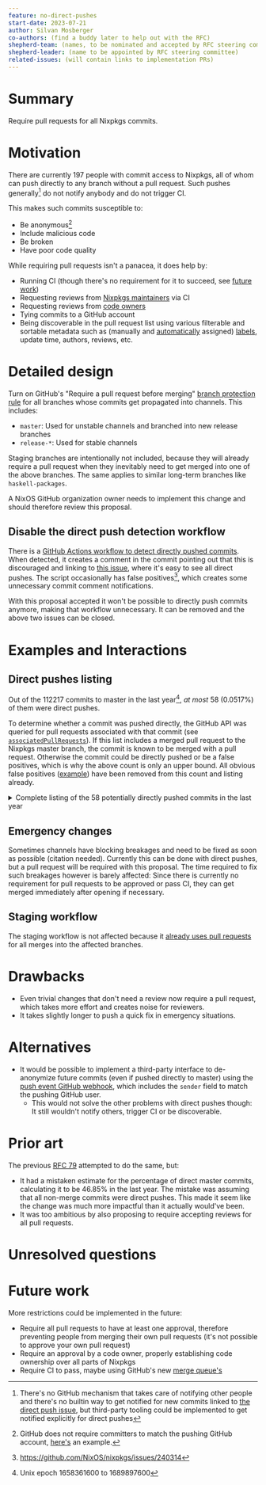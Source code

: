 ```yaml
---
feature: no-direct-pushes
start-date: 2023-07-21
author: Silvan Mosberger
co-authors: (find a buddy later to help out with the RFC)
shepherd-team: (names, to be nominated and accepted by RFC steering committee)
shepherd-leader: (name to be appointed by RFC steering committee)
related-issues: (will contain links to implementation PRs)
---
```


# Summary
[summary]: #summary

Require pull requests for all Nixpkgs commits.

# Motivation
[motivation]: #motivation

There are currently 197 people with commit access to Nixpkgs, all of whom can push directly to any branch without a pull request.
Such pushes generally[^1] do not notify anybody and do not trigger CI.

[^1]: There's no GitHub mechanism that takes care of notifying other people and there's no builtin way to get notified for new commits linked to [the direct push issue](https://github.com/NixOS/nixpkgs/issues/118661), but third-party tooling could be implemented to get notified explicitly for direct pushes

This makes such commits susceptible to:
- Be anonymous[^2]
- Include malicious code
- Be broken
- Have poor code quality

[^2]: GitHub does not require committers to match the pushing GitHub account, [here's](https://github.com/infinisil/github-test/commit/0553a1afe8ee38d45ef38c7055a7b6c3ee08f3d3) an example.

While requiring pull requests isn't a panacea, it does help by:
- Running CI (though there's no requirement for it to succeed, see [future work][future])
- Requesting reviews from [Nixpkgs maintainers](https://github.com/NixOS/rfcs/pull/39) via CI
- Requesting reviews from [code owners](https://docs.github.com/en/repositories/managing-your-repositorys-settings-and-features/customizing-your-repository/about-code-owners)
- Tying commits to a GitHub account
- Being discoverable in the pull request list using various filterable and sortable metadata such as (manually and [automatically](https://github.com/NixOS/nixpkgs/blob/e0d40b94732d0a077ea8e409d394bcd36750584e/.github/labeler.yml) assigned) [labels](https://github.com/NixOS/nixpkgs/labels), update time, authors, reviews, etc.


# Detailed design
[design]: #detailed-design

Turn on GitHub's "Require a pull request before merging" [branch protection rule](https://docs.github.com/en/repositories/configuring-branches-and-merges-in-your-repository/managing-protected-branches/managing-a-branch-protection-rule#creating-a-branch-protection-rule) for all branches whose commits get propagated into channels.
This includes:
- `master`: Used for unstable channels and branched into new release branches
- `release-*`: Used for stable channels

Staging branches are intentionally not included, because they will already require a pull request when they inevitably need to get merged into one of the above branches.
The same applies to similar long-term branches like `haskell-packages`.

A NixOS GitHub organization owner needs to implement this change and should therefore review this proposal.

## Disable the direct push detection workflow

There is a [GitHub Actions workflow to detect directly pushed commits](https://github.com/NixOS/nixpkgs/blob/0b411c1e040870e89a3e598437e708979137b665/.github/workflows/direct-push.yml).
When detected, it creates a comment in the commit pointing out that this is discouraged and linking to [this issue](https://github.com/NixOS/nixpkgs/issues/118661), where it's easy to see all direct pushes.
The script occasionally has false positives[^3], which creates some unnecessary commit comment notifications.

[^3]: https://github.com/NixOS/nixpkgs/issues/240314

With this proposal accepted it won't be possible to directly push commits anymore, making that workflow unnecessary.
It can be removed and the above two issues can be closed.

# Examples and Interactions
[examples-and-interactions]: #examples-and-interactions

## Direct pushes listing

Out of the 112217 commits to master in the last year[^4], _at most_ 58 (0.0517%) of them were direct pushes.

[^4]: Unix epoch 1658361600 to 1689897600

To determine whether a commit was pushed directly, the GitHub API was queried for pull requests associated with that commit (see [`associatedPullRequests`](https://docs.github.com/en/graphql/reference/objects#commit)).
If this list includes a merged pull request to the Nixpkgs master branch, the commit is known to be merged with a pull request.
Otherwise the commit could be directly pushed or be a false positives, which is why the above count is only an upper bound.
All obvious false positives ([example](https://github.com/NixOS/nixpkgs/commit/b09d18903c24b8aca88100df86aa2fdd5f05dfcd)) have been removed from this count and listing already.

<details>
<summary>Complete listing of the 58 potentially directly pushed commits in the last year</summary>

- [`1ce07adbe05e`](https://github.com/NixOS/nixpkgs/commit/1ce07adbe05e36146e6c47dcad4bff1178b8c572) [@trofi](https://github.com/trofi) - mutt: use more ubiquitous "eee-" placeholder instead of one-off <<NIX>>
- [`205ee073b053`](https://github.com/NixOS/nixpkgs/commit/205ee073b053fc4d87d5adf2ebd44ebbef7bca4d) [@vcunat](https://github.com/vcunat) - Revert "texlive.combine: expose licensing information of combined packages"
- [`789271b2c8a4`](https://github.com/NixOS/nixpkgs/commit/789271b2c8a4cc01398316c211b0d597cde8324d) [@vcunat](https://github.com/vcunat) - python3Packages.hickle: fixed failing unit tests
- [`69867f9de40f`](https://github.com/NixOS/nixpkgs/commit/69867f9de40f0d24276eeaf957b36a34541214fe) [@vcunat](https://github.com/vcunat) - transmission: drop myself from .meta.maintainers
- [`82082e931fd7`](https://github.com/NixOS/nixpkgs/commit/82082e931fd7199c929fb7901aac05e54cd1e18c) [@vcunat](https://github.com/vcunat) - vtm: avoid using an alias
- [`62d347770a26`](https://github.com/NixOS/nixpkgs/commit/62d347770a26663db3332d3a04c5084f6a71dd9d) [@ehmry](https://github.com/ehmry) - nimPackages.eris: wontfix darwin
- [`e2ccc3dd9f4d`](https://github.com/NixOS/nixpkgs/commit/e2ccc3dd9f4da160bacf7da8d294b353678d2ce8) [@ehmry](https://github.com/ehmry) - cjdns: mark broken for aarch64
- [`2c28f1de7cdc`](https://github.com/NixOS/nixpkgs/commit/2c28f1de7cdc10be556d2106108411dd2482794b) [@RaitoBezarius](https://github.com/RaitoBezarius) - 23.11 is Tapir
- [`8607b80c8560`](https://github.com/NixOS/nixpkgs/commit/8607b80c85600c2ad439a8a198ff812b15d01c0c) [@sternenseemann](https://github.com/sternenseemann) - haskellPackages.memfd: mark supported on linux only
- [`d925734d3bb7`](https://github.com/NixOS/nixpkgs/commit/d925734d3bb7f12924e6016cd33222684b5435f5) [@ehmry](https://github.com/ehmry) - Nim: add meta.mainProgram
- [`6c43a3495a11`](https://github.com/NixOS/nixpkgs/commit/6c43a3495a11e261e5f41e5d7eda2d71dae1b2fe) [@vcunat](https://github.com/vcunat) - linux\_6\_1: fixup evaluation without aliases
- [`fa8367c2d507`](https://github.com/NixOS/nixpkgs/commit/fa8367c2d50781f3e49ed424ea61af0c77615069) [@vcunat](https://github.com/vcunat) - linux\_6\_1: rebuild on x86\_64-linux
- [`e25dc4a95ed6`](https://github.com/NixOS/nixpkgs/commit/e25dc4a95ed69f37ce443b8fcad00fb9337e6eed) [@jtojnar](https://github.com/jtojnar) - nixos/nginx: Fix listen string generation
- [`331e2a1c1075`](https://github.com/NixOS/nixpkgs/commit/331e2a1c1075d4c3f2660da9210ee54ba93d7bda) [@bjornfor](https://github.com/bjornfor) - prometheus-smokeping-prober: cleanup version
- [`fe2ecaf706a5`](https://github.com/NixOS/nixpkgs/commit/fe2ecaf706a5907b5e54d979fbde4924d84b65fc) [@vcunat](https://github.com/vcunat) - rocm-thunk: evaluate even on unsupported platforms again
- [`7486a74d9f5c`](https://github.com/NixOS/nixpkgs/commit/7486a74d9f5c3581c2db0e186d4763ff3a4ae782) [@vcunat](https://github.com/vcunat) - lisp-modules: avoid the replaced pkgs.webkitgtk\_5\_0
- [`1010c17591db`](https://github.com/NixOS/nixpkgs/commit/1010c17591db2553d4954cc6a143169604f150e4) [@web-flow](https://github.com/web-flow) - python3Packages.tensorflow: remove @jyp from `meta.maintainers`
- [`5a8991c6b34f`](https://github.com/NixOS/nixpkgs/commit/5a8991c6b34fc62793f3996cb4614595d5d13a6c) [@ulrikstrid](https://github.com/ulrikstrid) - Fix dune-configurator
- [`972b0fa87ffc`](https://github.com/NixOS/nixpkgs/commit/972b0fa87ffc622a690461a43c1608bef5b776ee) [@vcunat](https://github.com/vcunat) - xdp-tools: fix hash of the patch
- [`477de8d913e6`](https://github.com/NixOS/nixpkgs/commit/477de8d913e6e9b10ba1bb8c405002cada95e832) [@vcunat](https://github.com/vcunat) - olive-editor: don't use the alias openimageio2
- [`26f55176e776`](https://github.com/NixOS/nixpkgs/commit/26f55176e77696556658c04f2167db02f401d6b5) [@vcunat](https://github.com/vcunat) - Revert #222072: "directx-shader-compiler: remove workaround"
- [`006c8313427e`](https://github.com/NixOS/nixpkgs/commit/006c8313427efae41c59b76a9263c6cd27d0c985) [@vcunat](https://github.com/vcunat) - volk: fix eval without allowed aliases
- [`53fcb2e5859b`](https://github.com/NixOS/nixpkgs/commit/53fcb2e5859bfe7b8e88a405c242599efdfa215d) [@jtojnar](https://github.com/jtojnar) - liblouis: 3.24.0 → 3.25.0
- [`7b6e7dd796f8`](https://github.com/NixOS/nixpkgs/commit/7b6e7dd796f8fe17f673b7434e9366f2f7dbd67e) [@prusnak](https://github.com/prusnak) - electron-bin: move print-hashes.sh script
- [`0724cd4e4cf4`](https://github.com/NixOS/nixpkgs/commit/0724cd4e4cf44a926a594858f4cbec8967113721) [@dotlambda](https://github.com/dotlambda) - python310Packages.nextcord: 2.3.3 -> 2.4.0
- [`427d0b71b6f7`](https://github.com/NixOS/nixpkgs/commit/427d0b71b6f788769320391cb779f6387d1ecd9c) [@roberth](https://github.com/roberth) - protonup-qt: Fix CI
- [`91bf862e3c5c`](https://github.com/NixOS/nixpkgs/commit/91bf862e3c5c67b69797e9740a41e611f674a5a5) [@web-flow](https://github.com/web-flow) - arrow-cpp: fix meta.broken
- [`8030c64577a7`](https://github.com/NixOS/nixpkgs/commit/8030c64577a7973d07537e2bb446c14ccedaa14c) [@vcunat](https://github.com/vcunat) - Revert Merge #214786: libvmaf: fix build for BSD
- [`a0acf943cc65`](https://github.com/NixOS/nixpkgs/commit/a0acf943cc65d56e6708c6a63731473a5752dedb) [@vcunat](https://github.com/vcunat) - python3Packages.zipfile36: fixup meta
- [`9abbbc5979d7`](https://github.com/NixOS/nixpkgs/commit/9abbbc5979d7ddff0e479737460e725fb33f1b50) [@peterhoeg](https://github.com/peterhoeg) - nixos/plasma5: add tool needed for kinfocenter
- [`f265af55c584`](https://github.com/NixOS/nixpkgs/commit/f265af55c584fe7786e35e3dbd15de28c0d74c3a) [@peterhoeg](https://github.com/peterhoeg) - kinfocenter: add a bunch of tools for additional info
- [`880161efe12c`](https://github.com/NixOS/nixpkgs/commit/880161efe12c0b27e41fd1a45bb74a20c2877021) [@bennofs](https://github.com/bennofs) - Revert "burpsuite: 2021.12 -> 2022.12.7"
- [`8d45d82c71b9`](https://github.com/NixOS/nixpkgs/commit/8d45d82c71b91872e853f0bce3ed69993508ec5e) [@vcunat](https://github.com/vcunat) - Revert "nixos/tests/installer: test relative paths in initrd secrets"
- [`9089ee1796b8`](https://github.com/NixOS/nixpkgs/commit/9089ee1796b8d331d6ddfcb077e8ab0a9fea0288) [@peterhoeg](https://github.com/peterhoeg) - {libsForQt5.kpmcore,partition-manager}: * -> 22.12.1
- [`c73f29c723c2`](https://github.com/NixOS/nixpkgs/commit/c73f29c723c2dce97e8789c6cf96b36a1b158176) [@Mindavi](https://github.com/Mindavi) - classicube: move runHook postInstall
- [`235799128bfc`](https://github.com/NixOS/nixpkgs/commit/235799128bfccb6048f36a86e9d32545efca0372) [@Mindavi](https://github.com/Mindavi) - classicube: use makeDesktopItem
- [`52519fd12e63`](https://github.com/NixOS/nixpkgs/commit/52519fd12e639abdc4dbc8e054f73d68c923a505) [@Mindavi](https://github.com/Mindavi) - classicube: add .desktop file
- [`2c4b97d6a0eb`](https://github.com/NixOS/nixpkgs/commit/2c4b97d6a0eb6beead204afd4e67c63ea1ad06a0) [@zowoq](https://github.com/zowoq) - Revert "luaPackages.lsqlite3complete: init at 0.9.5-1"
- [`5be120bac3d3`](https://github.com/NixOS/nixpkgs/commit/5be120bac3d30631cd903010b20fbc80a5d81eba) [@bobby285271](https://github.com/bobby285271) - kubernetes-controller-tools: 0.10.0 -> 0.11.1
- [`5c52e8cbcb32`](https://github.com/NixOS/nixpkgs/commit/5c52e8cbcb32cfb13d3697ced2991a966a4fe4e3) Yt \<happysalada@proton.me\> - libsForQt5.mauikit-calendar: init at 1.0.0
- [`b660c76d0fbd`](https://github.com/NixOS/nixpkgs/commit/b660c76d0fbd26dd8735dff51bf4d4df9eda9c91) Yt \<happysalada@proton.me\> - cask-server: init at 0.5.6
- [`21e0f7502b31`](https://github.com/NixOS/nixpkgs/commit/21e0f7502b315de9cb798a6ac4c71629bd27218a) Yt \<happysalada@proton.me\> - libsForQt5.maui-core: init at 0.5.6
- [`58d84f7f0fb6`](https://github.com/NixOS/nixpkgs/commit/58d84f7f0fb6a079a5370c384fd6055640ca9fa9) Yt \<happysalada@proton.me\> - maui-shell: init at 0.5.6
- [`3c6d63d22ca8`](https://github.com/NixOS/nixpkgs/commit/3c6d63d22ca8b57adc4120f7c1ea5262925c8c2d) [@vcunat](https://github.com/vcunat) - rtw89-firmware: fixup build after rtw89 update
- [`92b4f173803f`](https://github.com/NixOS/nixpkgs/commit/92b4f173803f65531e066321934e7d1ee7eb5090) [@vcunat](https://github.com/vcunat) - tennix: avoid URL literal
- [`42a68e6a36b8`](https://github.com/NixOS/nixpkgs/commit/42a68e6a36b8d7fd7f0cec5ef3b2f0ca6693a5e6) [@jtojnar](https://github.com/jtojnar) - bundlerUpdateScript: Fix evaluation with `allowAliases = false`
- [`6184f635b3c3`](https://github.com/NixOS/nixpkgs/commit/6184f635b3c3d2794821bb31c04a4e7a99ee0fdb) [@maralorn](https://github.com/maralorn) - nixos/doc: Fix typo in 22.11 release manual
- [`cdad0ce127b0`](https://github.com/NixOS/nixpkgs/commit/cdad0ce127b0b32ae8c5c07233f44dd63a85661a) [@vcunat](https://github.com/vcunat) - nixos/filesystems: fix a typo in docs
- [`b68bd2ee5205`](https://github.com/NixOS/nixpkgs/commit/b68bd2ee52051aaf983a268494cb4fc6c485b646) [@mweinelt](https://github.com/mweinelt) - 23.05 is Stoat
- [`df109d0291d3`](https://github.com/NixOS/nixpkgs/commit/df109d0291d376e8edae58abd524bd219c65c1da) [@bobby285271](https://github.com/bobby285271) - go-graft: 0.2.14 -> 0.2.15
- [`9971f569a937`](https://github.com/NixOS/nixpkgs/commit/9971f569a93799dd2dc917d54f7bbf96ec296360) [@bobby285271](https://github.com/bobby285271) - goeland: 0.12.1 -> 0.12.3
- [`54be84c3ac01`](https://github.com/NixOS/nixpkgs/commit/54be84c3ac0122c2b2272fc68a9015304bc0bb73) [@teto](https://github.com/teto) - pass2csv: 0.3.2 -> 1.0.0
- [`636051e35346`](https://github.com/NixOS/nixpkgs/commit/636051e353461f073ac55d5d42c1ed062a345046) [@vcunat](https://github.com/vcunat) - linux: avoid NO\_HZ\_FULL on i686-linux
- [`0ab12ad0af7d`](https://github.com/NixOS/nixpkgs/commit/0ab12ad0af7d8a706cc2035339673ba8a54dd202) [@flokli](https://github.com/flokli) - borgbackup: remove myself from maintainers
- [`9e4c57c08966`](https://github.com/NixOS/nixpkgs/commit/9e4c57c08966ebd794a15437446c4d1cf30ac213) [@jtojnar](https://github.com/jtojnar) - sublime4-dev: 4136 → 4137
- [`738fe494da28`](https://github.com/NixOS/nixpkgs/commit/738fe494da28777ddeb2612c70a5dc909958df4b) [@shlevy](https://github.com/shlevy) - Merge branch 'nix-plugins-10'
- [`ad41e043760e`](https://github.com/NixOS/nixpkgs/commit/ad41e043760ed1da3d8c957b3bf168bdfc9bd9e2) [@jonringer](https://github.com/jonringer) - python310Packages.moto: disable failing tests after werkzeug update
- [`d6d2d6c6d7fc`](https://github.com/NixOS/nixpkgs/commit/d6d2d6c6d7fcd5b71e97b9ee5f25c72f30eb9127) [@mweinelt](https://github.com/mweinelt) - python3Packages.twisted: skip failing tests on aarch64-darwin

> **Note**
> This was generated with a fairly hacky and non-reusable script, but it can relatively easily be verified probabilistically by picking a random commit in the time range and checking if it belongs to a pull request, repeat to increase confidence.

</details>

## Emergency changes

Sometimes channels have blocking breakages and need to be fixed as soon as possible (citation needed).
Currently this can be done with direct pushes, but a pull request will be required with this proposal.
The time required to fix such breakages however is barely affected: Since there is currently no requirement for pull requests to be approved or pass CI, they can get merged immediately after opening if necessary.

## Staging workflow

The staging workflow is not affected because it [already uses pull requests](https://github.com/NixOS/nixpkgs/pull/241951) for all merges into the affected branches.

# Drawbacks
[drawbacks]: #drawbacks

- Even trivial changes that don't need a review now require a pull request, which takes more effort and creates noise for reviewers.
- It takes slightly longer to push a quick fix in emergency situations.

# Alternatives
[alternatives]: #alternatives

- It would be possible to implement a third-party interface to de-anonymize future commits (even if pushed directly to master) using the [push event GitHub webhook](https://docs.github.com/en/webhooks-and-events/webhooks/webhook-events-and-payloads#push), which includes the `sender` field to match the pushing GitHub user.
  - This would not solve the other problems with direct pushes though: It still wouldn't notify others, trigger CI or be discoverable.

# Prior art
[prior-art]: #prior-art

The previous [RFC 79](https://github.com/NixOS/rfcs/pull/79) attempted to do the same, but:
- It had a mistaken estimate for the percentage of direct master commits, calculating it to be 46.85% in the last year.
  The mistake was assuming that all non-merge commits were direct pushes.
  This made it seem like the change was much more impactful than it actually would've been.
- It was too ambitious by also proposing to require accepting reviews for all pull requests.

# Unresolved questions
[unresolved]: #unresolved-questions

# Future work
[future]: #future-work
More restrictions could be implemented in the future:
- Require all pull requests to have at least one approval, therefore preventing people from merging their own pull requests (it's not possible to approve your own pull request)
- Require an approval by a code owner, properly establishing code ownership over all parts of Nixpkgs
- Require CI to pass, maybe using GitHub's new [merge queue's](https://docs.github.com/en/repositories/configuring-branches-and-merges-in-your-repository/configuring-pull-request-merges/managing-a-merge-queue)
